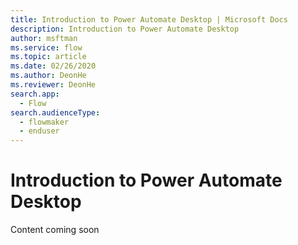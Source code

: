 ```yaml
---
title: Introduction to Power Automate Desktop | Microsoft Docs
description: Introduction to Power Automate Desktop
author: msftman
ms.service: flow
ms.topic: article
ms.date: 02/26/2020
ms.author: DeonHe
ms.reviewer: DeonHe
search.app: 
  - Flow
search.audienceType: 
  - flowmaker
  - enduser
---
```


# Introduction to Power Automate Desktop

Content coming soon


